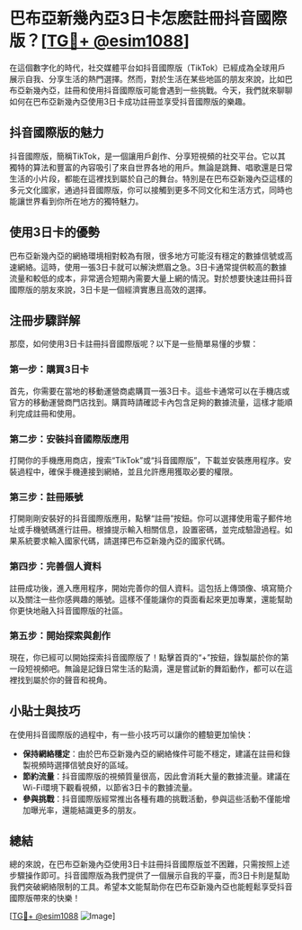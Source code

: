 # 巴布亞新幾內亞3日卡怎麽註冊抖音國際版？[[TG💪+ @esim1088](https://t.me/s/esim1088)]

在這個數字化的時代，社交媒體平台如抖音國際版（TikTok）已經成為全球用戶展示自我、分享生活的熱門選擇。然而，對於生活在某些地區的朋友來說，比如巴布亞新幾內亞，註冊和使用抖音國際版可能會遇到一些挑戰。今天，我們就來聊聊如何在巴布亞新幾內亞使用3日卡成功註冊並享受抖音國際版的樂趣。

## 抖音國際版的魅力

抖音國際版，簡稱TikTok，是一個讓用戶創作、分享短視頻的社交平台。它以其獨特的算法和豐富的內容吸引了來自世界各地的用戶。無論是跳舞、唱歌還是日常生活的小片段，都能在這裡找到屬於自己的舞台。特別是在巴布亞新幾內亞這樣的多元文化國家，通過抖音國際版，你可以接觸到更多不同文化和生活方式，同時也能讓世界看到你所在地方的獨特魅力。

## 使用3日卡的優勢

巴布亞新幾內亞的網絡環境相對較為有限，很多地方可能沒有穩定的數據信號或高速網絡。這時，使用一張3日卡就可以解決燃眉之急。3日卡通常提供較高的數據流量和較低的成本，非常適合短期內需要大量上網的情況。對於想要快速註冊抖音國際版的朋友來說，3日卡是一個經濟實惠且高效的選擇。

## 注冊步驟詳解

那麼，如何使用3日卡註冊抖音國際版呢？以下是一些簡單易懂的步驟：

### 第一步：購買3日卡

首先，你需要在當地的移動運營商處購買一張3日卡。這些卡通常可以在手機店或官方的移動運營商門店找到。購買時請確認卡內包含足夠的數據流量，這樣才能順利完成註冊和使用。

### 第二步：安裝抖音國際版應用

打開你的手機應用商店，搜索“TikTok”或“抖音國際版”，下載並安裝應用程序。安裝過程中，確保手機連接到網絡，並且允許應用獲取必要的權限。

### 第三步：註冊賬號

打開剛剛安裝好的抖音國際版應用，點擊“註冊”按鈕。你可以選擇使用電子郵件地址或手機號碼進行註冊。根據提示輸入相關信息，設置密碼，並完成驗證過程。如果系統要求輸入國家代碼，請選擇巴布亞新幾內亞的國家代碼。

### 第四步：完善個人資料

註冊成功後，進入應用程序，開始完善你的個人資料。這包括上傳頭像、填寫簡介以及關注一些你感興趣的賬號。這樣不僅能讓你的頁面看起來更加專業，還能幫助你更快地融入抖音國際版的社區。

### 第五步：開始探索與創作

現在，你已經可以開始探索抖音國際版了！點擊首頁的“+”按鈕，錄製屬於你的第一段短視頻吧。無論是記錄日常生活的點滴，還是嘗試新的舞蹈動作，都可以在這裡找到屬於你的聲音和視角。

## 小貼士與技巧

在使用抖音國際版的過程中，有一些小技巧可以讓你的體驗更加愉快：

- **保持網絡穩定**：由於巴布亞新幾內亞的網絡條件可能不穩定，建議在註冊和錄製視頻時選擇信號良好的區域。
- **節約流量**：抖音國際版的視頻質量很高，因此會消耗大量的數據流量。建議在Wi-Fi環境下觀看視頻，以節省3日卡的數據流量。
- **參與挑戰**：抖音國際版經常推出各種有趣的挑戰活動，參與這些活動不僅能增加曝光率，還能結識更多的朋友。

## 總結

總的來說，在巴布亞新幾內亞使用3日卡註冊抖音國際版並不困難，只需按照上述步驟操作即可。抖音國際版為我們提供了一個展示自我的平臺，而3日卡則是幫助我們突破網絡限制的工具。希望本文能幫助你在巴布亞新幾內亞也能輕鬆享受抖音國際版帶來的快樂！

[[TG💪+ @esim1088](https://t.me/s/esim1088) ![Image](https://i.postimg.cc/4NQfJmqS/Snipaste-2025-05-13-00-14-12.png)]